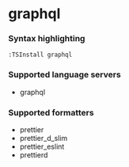 # graphql
<!--- THIS DOCUMENT IS AUTOMATICALLY GENERATED, DON'T EDIT IT -->

### Syntax highlighting

```vim
:TSInstall graphql
```

### Supported language servers

- graphql

### Supported formatters

- prettier
- prettier_d_slim
- prettier_eslint
- prettierd
